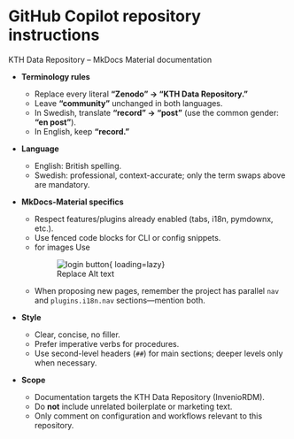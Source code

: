 # GitHub Copilot repository instructions

KTH Data Repository – MkDocs Material documentation

- **Terminology rules**
  - Replace every literal **“Zenodo” → “KTH Data Repository.”**
  - Leave **“community”** unchanged in both languages.
  - In Swedish, translate **“record” → “post”** (use the common gender: **“en post”**).
  - In English, keep **“record.”**

- **Language**
  - English: British spelling.
  - Swedish: professional, context-accurate; only the term swaps above are mandatory.

- **MkDocs-Material specifics**
  - Respect features/plugins already enabled (tabs, i18n, pymdownx, etc.).
  - Use fenced code blocks for CLI or config snippets.
  - for images Use <figure markdown="span"> ![login button](assets/images/<filename>){ loading=lazy} <figcaption>Replace Alt text</figcaption> </figure>
  - When proposing new pages, remember the project has parallel `nav` and `plugins.i18n.nav` sections—mention both.

- **Style**
  - Clear, concise, no filler.
  - Prefer imperative verbs for procedures.
  - Use second-level headers (`##`) for main sections; deeper levels only when necessary.

- **Scope**
  - Documentation targets the KTH Data Repository (InvenioRDM).
  - Do **not** include unrelated boilerplate or marketing text.
  - Only comment on configuration and workflows relevant to this repository.

